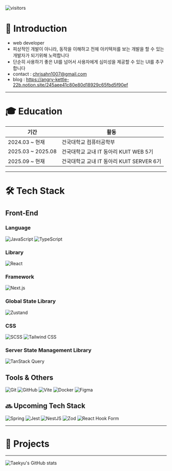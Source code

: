 <!-- 상단에 GitHub 방문자 수 뱃지 (선택) -->
![visitors](https://komarev.com/ghpvc/?username=kyuris01&color=blue)

# 👋 Introduction
* web developer
* 피상적인 개발이 아니라, 동작을 이해하고 전체 아키텍처를 보는 개발을 할 수 있는 개발자가 되기위해 노력합니다
* 단순히 사용하기 좋은 UI를 넘어서 사용자에게 심미성을 제공할 수 있는 UI를 추구합니다
* contact : chrisahn1007@gmail.com
* blog : https://angry-kettle-22b.notion.site/245aee41c80e80d18929c65fbd5f90ef

---

# 🎓 Education

| 기간 | 활동 |
|------|------|
| 2024.03 ~ 현재 | 건국대학교 컴퓨터공학부 |
| 2025.03 ~ 2025.08 | 건국대학교 교내 IT 동아리 KUIT WEB 5기 |
| 2025.09 ~ 현재 | 건국대학교 교내 IT 동아리 KUIT SERVER 6기 |
---

# 🛠 Tech Stack

## Front-End
### Language
![JavaScript](https://img.shields.io/badge/JavaScript-F7DF1E?style=flat&logo=javascript&logoColor=black)
![TypeScript](https://img.shields.io/badge/TypeScript-3178C6?style=flat&logo=typescript&logoColor=white)
### Library
![React](https://img.shields.io/badge/React-61DAFB?style=flat&logo=react&logoColor=black)
### Framework
![Next.js](https://img.shields.io/badge/Next.js-000000?style=flat&logo=next.js&logoColor=white)
### Global State Library
![Zustand](https://img.shields.io/badge/Zustand-000000?style=flat&logo=Zustand&logoColor=white)
### CSS
![SCSS](https://img.shields.io/badge/SCSS-CC6699?style=flat&logo=sass&logoColor=white)
![Tailwind CSS](https://img.shields.io/badge/Tailwind%20CSS-06B6D4?style=flat&logo=tailwind-css&logoColor=white)
### Server State Management Library
![TanStack Query](https://img.shields.io/badge/TanStack%20Query-FF4154?style=flat&logo=react-query&logoColor=white)

<!--
![Next.js](https://img.shields.io/badge/Next.js-000000?style=flat&logo=nextdotjs&logoColor=white)
![Spring Boot](https://img.shields.io/badge/Spring_Boot-6DB33F?style=flat&logo=springboot&logoColor=white)
-->
## Tools & Others

![Git](https://img.shields.io/badge/Git-F05032?style=flat&logo=git&logoColor=white)
![GitHub](https://img.shields.io/badge/GitHub-181717?style=flat&logo=github&logoColor=white)
![Vite](https://img.shields.io/badge/Vite-646CFF?style=flat&logo=vite&logoColor=white)
![Docker](https://img.shields.io/badge/Docker-2496ED?style=flat&logo=docker&logoColor=white)
![Figma](https://img.shields.io/badge/Figma-F24E1E?style=flat&logo=figma&logoColor=white)

## 🔜 Upcoming Tech Stack

![Spring](https://img.shields.io/badge/Spring-6DB33F?style=flat&logo=spring&logoColor=white)
![Jest](https://img.shields.io/badge/Jest-C21325?style=flat&logo=jest&logoColor=white)
![NestJS](https://img.shields.io/badge/NestJS-E0234E?style=flat&logo=nestjs&logoColor=white)
![Zod](https://img.shields.io/badge/Zod-3068B7?style=flat&logo=Zod&logoColor=white)
![React Hook Form](https://img.shields.io/badge/React%20Hook%20Form-EC5990?style=flat&logo=reacthookform&logoColor=white)


---

# 💼 Projects
<!--
| 프로젝트명 | 설명 | 링크 |
|------------|------|------|
| **OOO 웹 서비스** | OOO 기능을 가진 풀스택 프로젝트 | [GitHub](https://github.com/username/project) |
| **개인 포트폴리오 웹사이트** | 리액트 기반 자기소개 사이트 | [배포 링크](https://yourname.dev) |
| **기타 사이드 프로젝트** | 소규모 유틸, 실험 프로젝트 등 | [레포 모음](https://github.com/username?tab=repositories) |
-->
---

<!-- GitHub stats (선택) -->
![Taekyu's GitHub stats](https://github-readme-stats.vercel.app/api?username=kyuris01&show_icons=true&theme=default)
